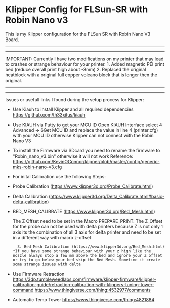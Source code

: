 # Klipper Config for FLSun-SR with Robin Nano v3


This is my Klipper configuration for the FLSun SR with Robin Nano V3 Board.

********************************************************************************************************************************
********************************************************************************************************************************
IMPORTANT: Currently I have two modifications on my printer that may lead to crashes or strange behaviour for your printer.
            1. Added magnetic PEI print bed (reduce overall print high about -3mm)
            2. Replaced the original heatblock with a original full copper volcano block that is longer then the original.
********************************************************************************************************************************            
********************************************************************************************************************************           
            
           
Issues or usefull links I found during the setup process for Klipper:

  * Use Kiauh to install Klipper and all required dependencies 
    https://github.com/th33xitus/kiauh
    
   * Use KIAUH via Putty to get your MCU ID Open KIAUH Interface select 4 Advanced -> 6Get MCU ID and replace the value in line 4 (printer.cfg) with your MCU ID otherwise Klipper can not connect with the Robin Nano V3
    
  * To install the Firmware via SDcard you need to rename the firmware to "Robin_nano_v3.bin" otherwise it will not work
    Reference: https://github.com/KevinOConnor/klipper/blob/master/config/generic-mks-robin-nano-v3.cfg
 
  * For inital Calibration use the following Steps: 
  * Probe Calibration (https://www.klipper3d.org/Probe_Calibrate.html)
  * Delta Calibration (https://www.klipper3d.org/Delta_Calibrate.html#basic-delta-calibration)
  * BED_MESH_CALIBRATE (https://www.klipper3d.org/Bed_Mesh.html)
          
    The Z Offset need to be set in the Macro PREPARE_PRINT. The Z_Offset for the probe can not be used with delta printers because Z is not only 1 axis its the combination of all 3 axis for delta printer and need to be set in a different way with macro z-offset
          
          3. Bed Mesh Calibration (https://www.klipper3d.org/Bed_Mesh.html) *If you have some strange behaviour with your z high like the nozzle always stop a few mm above the bed and ignore your Z offset or try to go below your bed skip the Bed Mesh. Sometime it create some strange issues with delta
          
   * Use Firmware Retraction
     https://3dp.tumbleweedlabs.com/firmware/klipper-firmware/klipper-calibration-guide/retraction-calibration-with-klippers-tuning-tower-command
     https://www.thingiverse.com/thing:4532977/comments
  
   * Automatic Temp Tower
     https://www.thingiverse.com/thing:4821884
            
